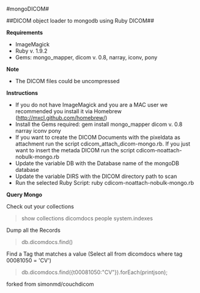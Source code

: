 #mongoDICOM#


##DICOM object loader to mongodb using Ruby DICOM##


**Requirements**

* ImageMagick
* Ruby v. 1.9.2
* Gems: mongo_mapper, dicom v. 0.8, narray, iconv, pony

**Note**

* The DICOM files could be uncompressed

**Instructions**

* If you do not have ImageMagick and you are a MAC user we recommended you install it via Homebrew (http://mxcl.github.com/homebrew/)
* Install the Gems required: gem install mongo_mapper dicom v. 0.8 narray iconv pony
* If you want to create the DICOM Documents with the pixeldata as attachment run the script cdicom_attach_dicom-mongo.rb. If you just want to insert the metada DICOM run the script cdicom-noattach-nobulk-mongo.rb
* Update the variable DB with the Database name of the mongoDB database 
* Update the variable DIRS with the DICOM directory path to scan
* Run the selected Ruby Script: ruby cdicom-noattach-nobulk-mongo.rb

**Query Mongo**

Check out your collections
> show collections
dicomdocs
people
system.indexes

Dump all the Records
> db.dicomdocs.find()

Find a Tag that matches a value
(Select all from dicomdocs where tag 00081050 = 'CV')
> db.dicomdocs.find({t00081050:"CV"}).forEach(printjson);



forked from simonmd/couchdicom